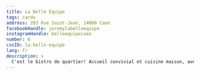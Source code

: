 ```yaml
---
title: La Belle Equipe
tags: cards
address: 203 Rue Saint-Jean, 14000 Caen
facebookHandle: jeremylabelleequipe
instagramHandle: belleequipecaen
number: 6
cssID: la-belle-equipe
lang: fr
description: >
  C'est le bistro de quartier! Accueil convivial et cuisine maison, avec des bons produits de saison. On se régale.
---
```

